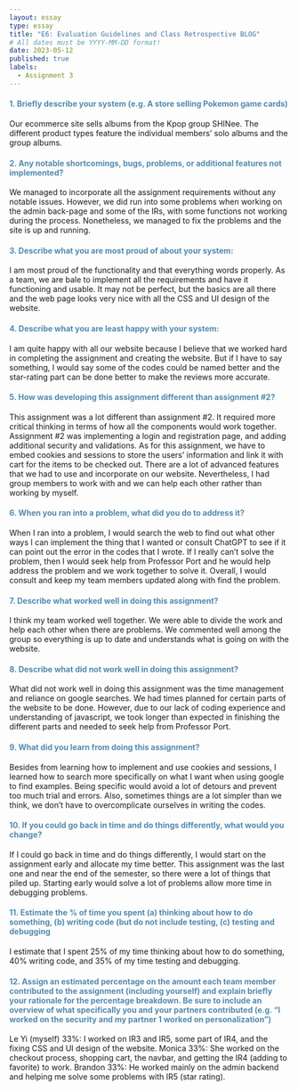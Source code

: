 ```yaml
---
layout: essay
type: essay
title: "E6: Evaluation Guidelines and Class Retrospective BLOG"
# All dates must be YYYY-MM-DD format!
date: 2023-05-12
published: true
labels:
  - Assignment 3
---
```

<style>
  H4{color:#528AAE;}
</style>

#### 1. Briefly describe your system (e.g. A store selling Pokemon game cards)
Our ecommerce site sells albums from the Kpop group SHINee. The different product types feature the individual members’ solo albums and the group albums.
#### 2. Any notable shortcomings, bugs, problems, or additional features not implemented?
We managed to incorporate all the assignment requirements without any notable issues. However, we did run into some problems when working on the admin back-page and some of the IRs, with some functions not working during the process. Nonetheless, we managed to fix the problems and the site is up and running.
#### 3. Describe what you are most proud of about your system:
I am most proud of the functionality and that everything words properly. As a team, we are bale to implement all the requirements and have it functioning and usable. It may not be perfect, but the basics are all there and the web page looks very nice with all the CSS and UI design of the website. 
#### 4. Describe what you are least happy with your system:
I am quite happy with all our website because I believe that we worked hard in completing the assignment and creating the website. But if I have to say something, I would say some of the codes could be named better and the star-rating part can be done better to make the reviews more accurate. 
#### 5. How was developing this assignment different than assignment #2?
This assignment was a lot different than assignment #2. It required more critical thinking in terms of how all the components would work together. Assignment #2 was implementing a login and registration page, and adding additional security and validations. As for this assignment, we have to embed cookies and sessions to store the users’ information and link it with cart for the items to be checked out. There are a lot of advanced features that we had to use and incorporate on our website. Nevertheless, I had group members to work with and we can help each other rather than working by myself. 
#### 6. When you ran into a problem, what did you do to address it?
When I ran into a problem, I would search the web to find out what other ways I can implement the thing that I wanted or consult ChatGPT to see if it can point out the error in the codes that I wrote. If I really can’t solve the problem, then I would seek help from Professor Port and he would help address the problem and we work together to solve it. Overall, I would consult and keep my team members updated along with find the problem. 
#### 7. Describe what worked well in doing this assignment?
I think my team worked well together. We were able to divide the work and help each other when there are problems. We commented well among the group so everything is up to date and understands what is going on with the website. 
#### 8. Describe what did not work well in doing this assignment?
What did not work well in doing this assignment was the time management and reliance on google searches. We had times planned for certain parts of the website to be done. However, due to our lack of coding experience and understanding of javascript, we took longer than expected in finishing the different parts and needed to seek help from Professor Port. 
#### 9. What did you learn from doing this assignment?
Besides from learning how to implement and use cookies and sessions, I learned how to search more specifically on what I want when using google to find examples. Being specific would avoid a lot of detours and prevent too much trial and errors. Also, sometimes things are a lot simpler than we think, we don’t have to overcomplicate ourselves in writing the codes. 
#### 10. If you could go back in time and do things differently, what would you change?
If I could go back in time and do things differently, I would start on the assignment early and allocate my time better. This assignment was the last one and near the end of the semester, so there were a lot of things that piled up. Starting early would solve a lot of problems allow more time in debugging problems.
#### 11. Estimate the % of time you spent (a) thinking about how to do something, (b) writing code (but do not include testing, (c) testing and debugging
I estimate that I spent 25% of my time thinking about how to do something, 40% writing code, and 35% of my time testing and debugging.
#### 12. Assign an estimated percentage on the amount each team member contributed to the assignment (including yourself) and explain briefly your rationale for the percentage breakdown. Be sure to include an overview of what specifically you and your partners contributed (e.g. “I worked on the security and my partner 1 worked on personalization”)
Le Yi (myself) 33%: I worked on IR3 and IR5, some part of IR4, and the fixing CSS and UI design of the website.
Monica 33%: She worked on the checkout process, shopping cart, the navbar, and getting the IR4 (adding to favorite) to work. 
Brandon 33%: He worked mainly on the admin backend and helping me solve some problems with IR5 (star rating).
